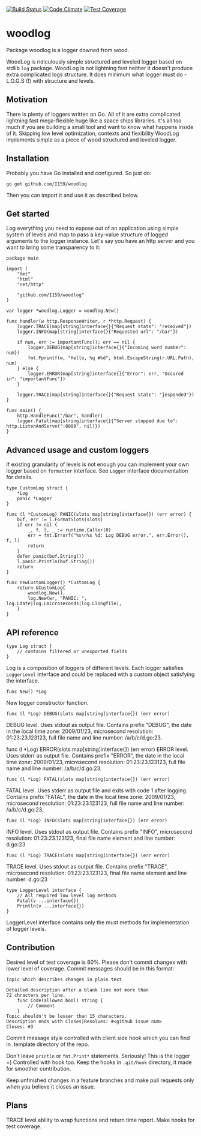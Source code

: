 [![Build Status](https://travis-ci.org/I159/woodlog.svg?branch=master)](https://travis-ci.org/I159/woodlog)
[![Code Climate](https://codeclimate.com/github/I159/woodlog/badges/gpa.svg)](https://codeclimate.com/github/I159/woodlog)
[![Test Coverage](https://codeclimate.com/github/I159/woodlog/badges/coverage.svg)](https://codeclimate.com/github/I159/woodlog/coverage)
# woodlog

Package woodlog is a logger downed from wood.

WoodLog is ridiculously simple structured and leveled logger based on
stdlib `log` package. WoodLog is not lightning fast neither it doesn't
produce extra complicated logs structure. It does minimum what logger
must do - L.O.G.S (!) with structure and levels.

## Motivation

There is plenty of loggers written on Go. All of it are extra complicated
lightning fast mega-flexible huge like a space ships libraries. It's all
too much if you are building a small tool and want to know what happens
inside of it. Skipping low level optimization, contexts and flexibility
WoodLog implements simple as a piece of wood structured and leveled
logger.

## Installation

Probably you have Go installed and configured. So just do:

	go get github.com/I159/woodlog

Then you can import it and use it as described below.

## Get started

Log everything you need to expose out of an application using simple
system of levels and map to pass a key-value structure of logged
arguments to the logger instance. Let's say you have an http server and
you want to bring some transparency to it:

	package main

	import (
		"fmt"
		"html"
		"net/http"

		"github.com/I159/woodlog"
	)

	var logger *woodlog.Logger = woodlog.New()

	func handler(w http.ResponseWriter, r *http.Request) {
		logger.TRACE(map[string]interface{}{"Request state": "received"})
		logger.INFO(map[string]interface{}{"Requested url": "/bar"})

		if num, err := importantFunc(); err == nil {
			logger.DEBUG(map[string]interface{}{"Incoming word number": num})
			fmt.Fprintf(w, "Hello, %q #%d", html.EscapeString(r.URL.Path), num)
		} else {
			logger.ERROR(map[string]interface{}{"Error": err, "Occured in": "importantFunc"})
		}

		logger.TRACE(map[string]interface{}{"Request state": "jesponded"})
	}

	func main() {
		http.HandleFunc("/bar", handler)
		logger.Fatal(map[string]interface{}{"Server stopped due to": http.ListenAndServe(":8080", nil)})
	}

## Advanced usage and custom loggers

If existing granularity of levels is not enough you can implement your
own logger based on `formatter` interface. See `Logger` interface
documentation for details.

	type CustomLog struct {
		*Log
		panic *Logger
	}

	func (l *CustomLog) PANIC(slots map[string]interface{}) (err error) {
		buf, err := l.FormatSlots(slots)
		if err != nil {
			_, f, l, _ := runtime.Caller(0)
			err = fmt.Errorf("%s\n%s %d: Log DEBUG error.", err.Error(), f, l)
			return
		}
		defer panic(buf.String())
		l.panic.Println(buf.String())
		return
	}

	func newCustomLogger() *CustomLog {
		return &CustomLog{
			woodlog.New(),
			log.New(wr, "PANIC: ", log.Ldate|log.Lmicroseconds|log.Llongfile),
		}
	}

## API reference

    type Log struct {
        // contains filtered or unexported fields
    }
Log is a composition of loggers of different levels. Each logger
satisfies `LoggerLevel` interface and could be replaced with a custom object
satisfying the interface.

    func New() *Log
New logger constructor function.

    func (l *Log) DEBUG(slots map[string]interface{}) (err error)
DEBUG level. Uses stdout as output file. Contains prefix "DEBUG", the
date in the local time zone: 2009/01/23, microsecond resolution:
01:23:23.123123, full file name and line number: /a/b/c/d.go:23.

func (l *Log) ERROR(slots map[string]interface{}) (err error)
    ERROR level. Uses stderr as output file. Contains prefix "ERROR", the
    date in the local time zone: 2009/01/23, microsecond resolution:
    01:23:23.123123, full file name and line number: /a/b/c/d.go:23.

    func (l *Log) FATAL(slots map[string]interface{}) (err error)
FATAL level. Uses stderr as output file and exits with code 1 after
logging. Contains prefix "FATAL", the date in the local time zone:
2009/01/23, microsecond resolution: 01:23:23.123123, full file name and
line number: /a/b/c/d.go:23.

    func (l *Log) INFO(slots map[string]interface{}) (err error)
INFO level. Uses stdout as output file. Contains prefix "INFO",
microsecond resolution: 01:23:23.123123, final file name element and
line number: d.go:23

    func (l *Log) TRACE(slots map[string]interface{}) (err error)
TRACE level. Uses stdout as output file. Contains prefix "TRACE",
microsecond resolution: 01:23:23.123123, final file name element and
line number: d.go:23

    type LoggerLevel interface {
        // All required low level log methods
        Fatal(v ...interface{})
        Println(v ...interface{})
    }
LoggerLevel interface contains only the must methods for implementation
of logger levels.

## Contribution

Desired level of test coverage is 80%. Please don't commit changes with lower level of coverage.
Commit messages should be in this format:

    Topic which describes changes in plain text

    Detailed description after a blank line not more than
    72 chracters per line.
	    func Code(allowed bool) string {
            // Comment
	    }
    Topic shouldn't be lesser than 15 characters.
    Description ends with Closes|Resolves: #<github issue num>
    Closes: #3

Commit message style controlled with client side hook which you can find in
.template directory of the repo.

Don't leave `println` or `fmt.Print*` statements. Seriously! This is the logger =) Controlled with hook too.
Keep the hooks in `.git/hook` directory, it made for smoother contribution.

Keep unfinished changes in a feature branches and make pull requests only when you believe it closes an issue.

## Plans

TRACE level ability to wrap functions and return time report.
Make hooks for test coverage.
